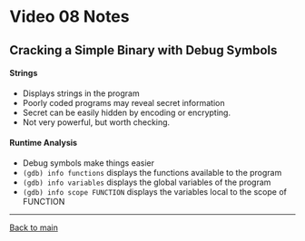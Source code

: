 # Video 08 Notes

## Cracking a Simple Binary with Debug Symbols

#### Strings
- Displays strings in the program
- Poorly coded programs may reveal secret information
- Secret can be easily hidden by encoding or encrypting.
- Not very powerful, but worth checking.


#### Runtime Analysis
- Debug symbols make things easier
- ```(gdb) info functions``` displays the functions available to the program
- ```(gdb) info variables``` displays the global variables of the program 
- ```(gdb) info scope FUNCTION``` displays the variables local to the scope of FUNCTION

---
 
[Back to main](https://github.com/rot0xd/SecurityTube/blob/master/SGDE/README.md)
